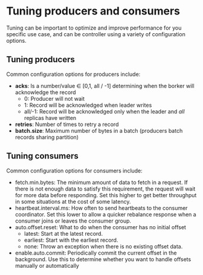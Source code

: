 # Tuning producers and consumers

Tuning can be important to optimize and improve performance for you specific use case, and can be controller using a
variety of configuration options.

## Tuning producers

Common configuration options for producers include:

- **acks**: Is a number/value $\in$ [0,1, all / -1] determining when the borker will acknowledge the record
    - 0: Producer will not wait
    - 1: Record will be acknowledged when leader writes
    - all/-1: Record will be acknowledged only when the leader and *all* replicas have written
- **retries**: Number of times to retry a record
- **batch.size**: Maximum number of bytes in a batch (producers batch records sharing partition)

## Tuning consumers

Common configuration options for consumers include:

- fetch.min.bytes: The minimum amount of data to fetch in a request. If there is not enough data to satisfy this
  requirement, the request will wait for more data before responding. Set this higher to get better throughput in some
  situations at the cost of some latency.
- heartbeat.interval.ms: How often to send heartbeats to the consumer coordinator. Set this lower to allow a quicker
  rebalance response when a consumer joins or leaves the consumer group.
- auto.offset.reset: What to do when the consumer has no initial offset
    - latest: Start at the latest record.
    - earliest: Start with the earliest record.
    - none: Throw an exception when there is no existing offset data.
- enable.auto.commit: Periodically commit the current offset in the background. Use this to determine whether you want
  to handle offsets manually or automatically